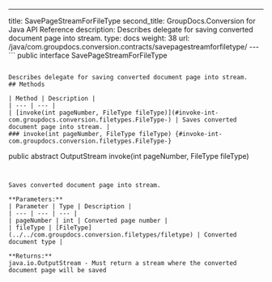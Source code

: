 ---
title: SavePageStreamForFileType
second_title: GroupDocs.Conversion for Java API Reference
description: Describes delegate for saving converted document page into stream.
type: docs
weight: 38
url: /java/com.groupdocs.conversion.contracts/savepagestreamforfiletype/
---```
public interface SavePageStreamForFileType
```

Describes delegate for saving converted document page into stream.
## Methods

| Method | Description |
| --- | --- |
| [invoke(int pageNumber, FileType fileType)](#invoke-int-com.groupdocs.conversion.filetypes.FileType-) | Saves converted document page into stream. |
### invoke(int pageNumber, FileType fileType) {#invoke-int-com.groupdocs.conversion.filetypes.FileType-}
```
public abstract OutputStream invoke(int pageNumber, FileType fileType)
```


Saves converted document page into stream.

**Parameters:**
| Parameter | Type | Description |
| --- | --- | --- |
| pageNumber | int | Converted page number |
| fileType | [FileType](../../com.groupdocs.conversion.filetypes/filetype) | Converted document type |

**Returns:**
java.io.OutputStream - Must return a stream where the converted document page will be saved
